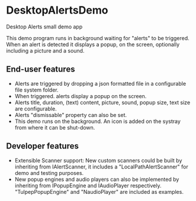 # DesktopAlertsDemo
Desktop Alerts small demo app

This demo program runs in background waiting for "alerts" to be triggered. When an alert is detected it displays a popup, on the screen, optionally including a picture and a sound.

## End-user features
  - Alerts are triggered by dropping a json formatted file in a configurable file system folder.
  - When triggered. alerts display a popup on the screen.
  - Alerts title, duration, (text) content, picture, sound, popup size, text size are configurable.
  - Alerts "dismissable" property can also be set.
  - This demo runs on the background. An icon is added on the systray from where it can be shut-down.
  
## Developer features
  - Extensible Scanner support: New custom scanners could be built by inheriting from IAlertScanner, it includes a "LocalPathAlertScanner" for demo and testing purposes.
  - New popup engines and audio players can also be implemented by inheriting from IPopupEngine and IAudioPlayer respectively. "TulpepPopupEngine" and "NaudioPlayer" are included as examples.
  

